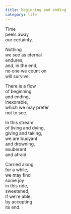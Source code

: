 ```yaml
---
title: beginning and ending
category: life
---
```


Time   
peels away  
our certainty.  
  
Nothing   
we see as eternal   
endures,  
and, in the end,  
no one we count on  
will survive.  
  
There is a flow  
of beginning  
and ending,  
inexorable,  
which we may prefer  
not to see.  
  
In this stream  
of living and dying,  
giving and taking,  
we are buoyant  
and drowning,  
exuberant  
and afraid.  
  
Carried along  
for a while,  
we may find   
some joy   
in this ride,  
sweetened,  
if we’re able,  
by accepting  
its end.  

